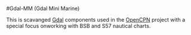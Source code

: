 #Gdal-MM (Gdal Mini Marine)

This is scavanged [Gdal](https://trac.osgeo.org/gdal/wiki/DownloadSource) components used in the [OpenCPN](https://github.com/OpenCPN/OpenCPN) project with a special focus onworking with BSB and S57 nautical charts.
